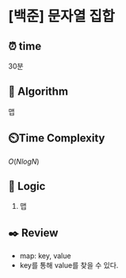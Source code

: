 # [백준] 문자열 집합

## ⏰  **time**

30분

## :pushpin: **Algorithm**

맵

## ⏲️**Time Complexity**

$O(NlogN)$ 

## :round_pushpin: **Logic**
1. 맵

## :black_nib: **Review**
- map: key, value
- key를 통해 value를 찾을 수 있다.
